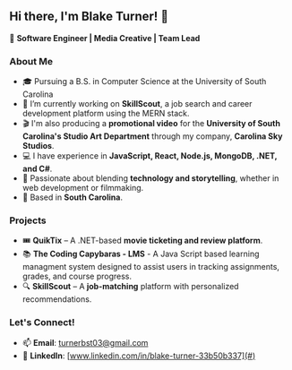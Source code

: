## Hi there, I'm Blake Turner! 👋  

🚀 **Software Engineer | Media Creative | Team Lead**  

### About Me  
- 🎓 Pursuing a B.S. in Computer Science at the University of South Carolina
- 🔭 I’m currently working on **SkillScout**, a job search and career development platform using the MERN stack.  
- 🎬 I'm also producing a **promotional video** for the **University of South Carolina's Studio Art Department** through my company, **Carolina Sky Studios**.  
- 💻 I have experience in **JavaScript, React, Node.js, MongoDB, .NET, and C#**.  
- 🎥 Passionate about blending **technology and storytelling**, whether in web development or filmmaking.  
- 📍 Based in **South Carolina**.  

### Projects  
- 🎟 **QuikTix** – A .NET-based **movie ticketing and review platform**.  
- 📚 **The Coding Capybaras - LMS** - A Java Script based learning managment system designed to assist users in tracking assignments, grades, and course progress.
- 🔍 **SkillScout** – A **job-matching** platform with personalized recommendations.  

### Let's Connect!  
- 📫 **Email**: [turnerbst03@gmail.com](mailto:YourEmail@example.com)  
- 💼 **LinkedIn**: [www.linkedin.com/in/blake-turner-33b50b337](#)

<!--
**blakesullivan03/blakesullivan03** is a ✨ _special_ ✨ repository because its `README.md` (this file) appears on your GitHub profile.

Here are some ideas to get you started:

- 🔭 I’m currently working on ...
- 🌱 I’m currently learning ...
- 👯 I’m looking to collaborate on ...
- 🤔 I’m looking for help with ...
- 💬 Ask me about ...
- 📫 How to reach me: ...
- 😄 Pronouns: ...
- ⚡ Fun fact: ...
-->
